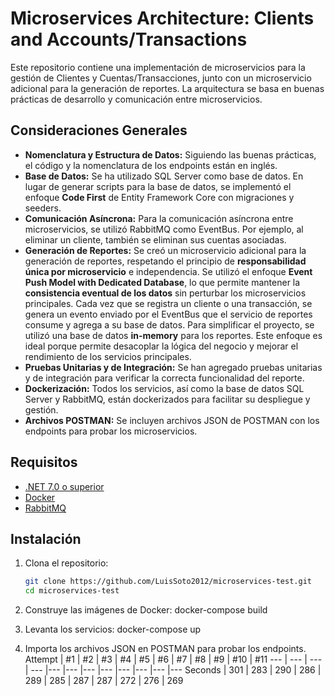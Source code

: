 # Microservices Architecture: Clients and Accounts/Transactions

Este repositorio contiene una implementación de microservicios para la gestión de Clientes y Cuentas/Transacciones, junto con un microservicio adicional para la generación de reportes. La arquitectura se basa en buenas prácticas de desarrollo y comunicación entre microservicios.

## Consideraciones Generales

- **Nomenclatura y Estructura de Datos:** Siguiendo las buenas prácticas, el código y la nomenclatura de los endpoints están en inglés.
- **Base de Datos:** Se ha utilizado SQL Server como base de datos. En lugar de generar scripts para la base de datos, se implementó el enfoque **Code First** de Entity Framework Core con migraciones y seeders.
- **Comunicación Asíncrona:** Para la comunicación asíncrona entre microservicios, se utilizó RabbitMQ como EventBus. Por ejemplo, al eliminar un cliente, también se eliminan sus cuentas asociadas.
- **Generación de Reportes:** Se creó un microservicio adicional para la generación de reportes, respetando el principio de **responsabilidad única por microservicio** e independencia. Se utilizó el enfoque **Event Push Model with Dedicated Database**, lo que permite mantener la **consistencia eventual de los datos** sin perturbar los microservicios principales. Cada vez que se registra un cliente o una transacción, se genera un evento enviado por el EventBus que el servicio de reportes consume y agrega a su base de datos. Para simplificar el proyecto, se utilizó una base de datos **in-memory** para los reportes. Este enfoque es ideal porque permite desacoplar la lógica del negocio y mejorar el rendimiento de los servicios principales.
- **Pruebas Unitarias y de Integración:** Se han agregado pruebas unitarias y de integración para verificar la correcta funcionalidad del reporte.
- **Dockerización:** Todos los servicios, así como la base de datos SQL Server y RabbitMQ, están dockerizados para facilitar su despliegue y gestión.
- **Archivos POSTMAN:** Se incluyen archivos JSON de POSTMAN con los endpoints para probar los microservicios.

## Requisitos

- [.NET 7.0 o superior](https://dotnet.microsoft.com/download)
- [Docker](https://www.docker.com/get-started)
- [RabbitMQ](https://www.rabbitmq.com/download.html)

## Instalación

1. Clona el repositorio:

   ```bash
   git clone https://github.com/LuisSoto2012/microservices-test.git
   cd microservices-test
   ```

2. Construye las imágenes de Docker:
   docker-compose build

3. Levanta los servicios:
   docker-compose up

4. Importa los archivos JSON en POSTMAN para probar los endpoints.
   Attempt | #1 | #2 | #3 | #4 | #5 | #6 | #7 | #8 | #9 | #10 | #11
   --- | --- | --- | --- |--- |--- |--- |--- |--- |--- |--- |---
   Seconds | 301 | 283 | 290 | 286 | 289 | 285 | 287 | 287 | 272 | 276 | 269

